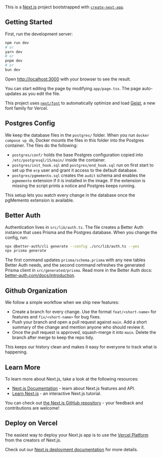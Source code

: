 This is a [Next.js](https://nextjs.org) project bootstrapped with [`create-next-app`](https://nextjs.org/docs/app/api-reference/cli/create-next-app).

## Getting Started

First, run the development server:

```bash
npm run dev
# or
yarn dev
# or
pnpm dev
# or
bun dev
```

Open [http://localhost:3000](http://localhost:3000) with your browser to see the result.

You can start editing the page by modifying `app/page.tsx`. The page auto-updates as you edit the file.

This project uses [`next/font`](https://nextjs.org/docs/app/building-your-application/optimizing/fonts) to automatically optimize and load [Geist](https://vercel.com/font), a new font family for Vercel.

## Postgres Config

We keep the database files in the `postgres/` folder. When you run `docker compose up db`, Docker mounts the files in this folder into the Postgres container. The files do the following:

- `postgres/conf/` holds the base Postgres configuration copied into `/etc/postgresql/15/main/` inside the container.
- `postgres/init_hook.sql` and `postgres/end_hook.sql` run on first start to set up the `erp` user and grant it access to the default database.
- `postgres/pgmemento.sql` creates the `audit` schema and enables the `pgmemento` extension if it is installed in the image. If the extension is missing the script prints a notice and Postgres keeps running.

This setup lets you watch every change in the database once the pgMemento extension is available.

## Better Auth

Authentication lives in `src/lib/auth.ts`. The file creates a Better Auth instance that uses Prisma and the Postgres database. When you change the config, run:

```bash
npx @better-auth/cli generate --config ./src/lib/auth.ts --yes
npx prisma generate
```

The first command updates `prisma/schema.prisma` with any new tables Better Auth needs, and the second command refreshes the generated Prisma client in `src/generated/prisma`. Read more in the Better Auth docs: [better-auth.com/docs/introduction](https://www.better-auth.com/docs/introduction).

## Github Organization

We follow a simple workflow when we ship new features:

- Create a branch for every change. Use the format `feat/<short-name>` for features and `fix/<short-name>` for bug fixes.
- Push your branch and open a pull request against `main`. Add a short summary of the change and mention anyone who should review it.
- Once the pull request is approved, squash-merge it into `main`. Delete the branch after merge to keep the repo tidy.

This keeps our history clean and makes it easy for everyone to track what is happening.

## Learn More

To learn more about Next.js, take a look at the following resources:

- [Next.js Documentation](https://nextjs.org/docs) - learn about Next.js features and API.
- [Learn Next.js](https://nextjs.org/learn) - an interactive Next.js tutorial.

You can check out [the Next.js GitHub repository](https://github.com/vercel/next.js) - your feedback and contributions are welcome!

## Deploy on Vercel

The easiest way to deploy your Next.js app is to use the [Vercel Platform](https://vercel.com/new?utm_medium=default-template&filter=next.js&utm_source=create-next-app&utm_campaign=create-next-app-readme) from the creators of Next.js.

Check out our [Next.js deployment documentation](https://nextjs.org/docs/app/building-your-application/deploying) for more details.
